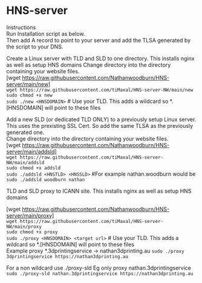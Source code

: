 # HNS-server
Instructions  
Run Installation script as below.  
Then add A record to point to your server and add the TLSA generated by the script to your DNS.  

Create a Linux server with TLD and SLD to one directory. This installs nginx as well as setup HNS domains
Change directory into the directory containing your website files.  
[wget https://raw.githubusercontent.com/Nathanwoodburn/HNS-server/main/new]  
`wget https://raw.githubusercontent.com/tiMaxal/HNS-server-NW/main/new`  
`sudo chmod +x new`  
`sudo ./new <HNSDOMAIN>` # Use your TLD. This adds a wildcard so *.[HNSDOMAIN] will point to these files  

Add a new SLD (or dedicated TLD ONLY) to a previously setup Linux server. This uses the prexisting SSL Cert. So add the same TLSA as the previously generated one.  
Change directory into the directory containing your website files.  
[wget https://raw.githubusercontent.com/Nathanwoodburn/HNS-server/main/addsld]  
`wget https://raw.githubusercontent.com/tiMaxal/HNS-server-NW/main/addsld`  
`sudo chmod +x addsld`  
`sudo ./addsld <HNSTLD> <HNSSLD>` #For example nathan.woodburn would be `sudo ./addsld woodburn nathan`  

TLD and SLD proxy to ICANN site. This installs nginx as well as setup HNS domains  

[wget https://raw.githubusercontent.com/Nathanwoodburn/HNS-server/main/proxy]  
`wget https://raw.githubusercontent.com/tiMaxal/HNS-server-NW/main/proxy`  
`sudo chmod +x proxy`  
`sudo ./proxy <HNSDOMAIN> <target url>` # Use your TLD. This adds a wildcard so *.[HNSDOMAIN] will point to these files  
Example proxy *.3dprintingservice -> nathan3dprinting.au
`sudo ./proxy 3dprintingservice https://nathan3dprinting.au`

For a non wildcard use ./proxy-sld
Eg only proxy nathan.3dprintingservice
`sudo ./proxy-sld nathan.3dprintingservice https://nathan3dprinting.au`
